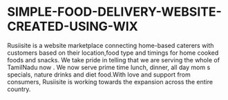 # SIMPLE-FOOD-DELIVERY-WEBSITE-CREATED-USING-WIX
Rusiisite is a  website marketplace connecting home-based caterers with customers based on their location,food type and timings  for home cooked foods and snacks. We take pride in telling that we are serving the whole of  TamilNadu now . We now serve prime time lunch, dinner, all day mom s specials, nature drinks and diet food.With love and support from consumers, Rusiisite is working towards the expansion across the entire country.
